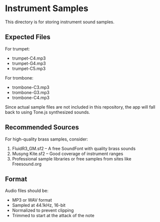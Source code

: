 # Instrument Samples

This directory is for storing instrument sound samples.

## Expected Files

For trumpet:
- trumpet-C4.mp3
- trumpet-G4.mp3
- trumpet-C5.mp3

For trombone:
- trombone-C3.mp3
- trombone-G3.mp3
- trombone-C4.mp3

Since actual sample files are not included in this repository, the app will fall back to using Tone.js synthesized sounds.

## Recommended Sources

For high-quality brass samples, consider:
1. FluidR3_GM.sf2 – A free SoundFont with quality brass sounds
2. Musyng Kite.sf2 – Good coverage of instrument ranges
3. Professional sample libraries or free samples from sites like Freesound.org

## Format

Audio files should be:
- MP3 or WAV format
- Sampled at 44.1kHz, 16-bit
- Normalized to prevent clipping
- Trimmed to start at the attack of the note 
